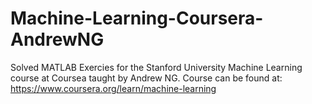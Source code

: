 # Machine-Learning-Coursera-AndrewNG
Solved MATLAB Exercies for the Stanford University Machine Learning course at Coursea taught by Andrew NG.
Course can be found at: https://www.coursera.org/learn/machine-learning
